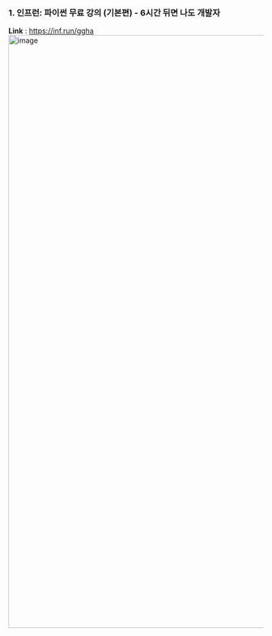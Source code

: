 ### 1. 인프런: 파이썬 무료 강의 (기본편) - 6시간 뒤면 나도 개발자
**Link** : https://inf.run/ggha
<img width="1171" alt="image" src="https://user-images.githubusercontent.com/47490862/212450199-c6f79c54-b06a-4091-a806-5e8973b039ea.png">

